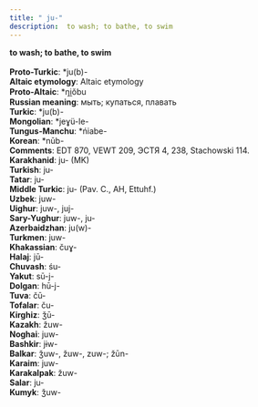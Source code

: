```yaml
---
title: " ju-"
description:  to wash; to bathe, to swim
---
```

<strong> to wash; to bathe, to swim</strong><br><br>
<strong>Proto-Turkic</strong>:  *ju(b)-<br>
<strong>Altaic etymology</strong>:  Altaic etymology<br>
<strong> Proto-Altaic</strong>:  *ŋi̯ŏbu<br>
<strong>Russian meaning</strong>:  мыть; купаться, плавать<br>
<strong>Turkic</strong>:  *ju(b)-<br>
<strong>Mongolian</strong>:  *jeɣü-le-<br>
<strong>Tungus-Manchu</strong>:  *ńiabe-<br>
<strong>Korean</strong>:  *nūb-<br>
<strong>Comments</strong>:  EDT 870, VEWT 209, ЭСТЯ 4, 238, Stachowski 114.<br>
<strong>Karakhanid</strong>:  ju- (MK)<br>
<strong>Turkish</strong>:  ju-<br>
<strong>Tatar</strong>:  ju-<br>
<strong>Middle Turkic</strong>:  ju- (Pav. C., AH, Ettuhf.)<br>
<strong>Uzbek</strong>:  juw-<br>
<strong>Uighur</strong>:  juw-, juj-<br>
<strong>Sary-Yughur</strong>:  juw-, ju-<br>
<strong>Azerbaidzhan</strong>:  ju(w)-<br>
<strong>Turkmen</strong>:  juw-<br>
<strong>Khakassian</strong>:  čuɣ-<br>
<strong>Halaj</strong>:  jū-<br>
<strong>Chuvash</strong>:  śu-<br>
<strong>Yakut</strong>:  sū-j-<br>
<strong>Dolgan</strong>:  hū-j-<br>
<strong>Tuva</strong>:  čū-<br>
<strong>Tofalar</strong>:  ču-<br>
<strong>Kirghiz</strong>:  ǯū-<br>
<strong>Kazakh</strong>:  žuw-<br>
<strong>Noghai</strong>:  juw-<br>
<strong>Bashkir</strong>:  jɨw-<br>
<strong>Balkar</strong>:  ǯuw-, žuw-, zuw-; žūn-<br>
<strong>Karaim</strong>:  juw-<br>
<strong>Karakalpak</strong>:  žuw-<br>
<strong>Salar</strong>:  ju-<br>
<strong>Kumyk</strong>:  ǯuw-<br>


